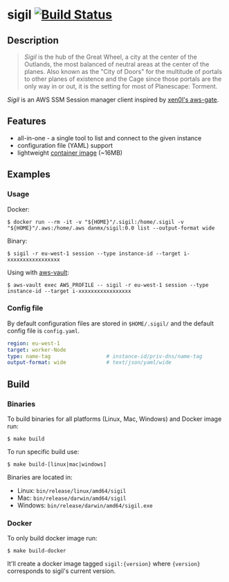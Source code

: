 # sigil [![Build Status](https://cloud.drone.io/api/badges/danmx/sigil/status.svg)](https://cloud.drone.io/danmx/sigil)

## Description

> *Sigil* is the hub of the Great Wheel, a city at the center of the Outlands, the most balanced of neutral areas at the center of the planes. Also known as the "City of Doors" for the multitude of portals to other planes of existence and the Cage since those portals are the only way in or out, it is the setting for most of Planescape: Torment.

*Sigil* is an AWS SSM Session manager client inspired by [xen0l's aws-gate](https://github.com/xen0l/aws-gate).

## Features

- all-in-one - a single tool to list and connect to the given instance
- configuration file (YAML) support
- lightweight [container image](https://hub.docker.com/r/danmx/sigil) (~16MB)

## Examples

### Usage

Docker:

```console
$ docker run --rm -it -v "${HOME}"/.sigil:/home/.sigil -v "${HOME}"/.aws:/home/.aws danmx/sigil:0.0 list --output-format wide
```

Binary:

```console
$ sigil -r eu-west-1 session --type instance-id --target i-xxxxxxxxxxxxxxxxx
```

Using with [aws-vault](https://github.com/99designs/aws-vault):

```console
$ aws-vault exec AWS_PROFILE -- sigil -r eu-west-1 session --type instance-id --target i-xxxxxxxxxxxxxxxxx
```

### Config file

By default configuration files are stored in `$HOME/.sigil/` and the default config file is `config.yaml`.

```yaml
region: eu-west-1
target: worker-Node
type: name-tag                  # instance-id/priv-dns/name-tag
output-format: wide             # text/json/yaml/wide
```

## Build

### Binaries

To build binaries for all platforms (Linux, Mac, Windows) and Docker image run:

```console
$ make build
```

To run specific build use:

```console
$ make build-[linux|mac|windows]
```

Binaries are located in:

- Linux: `bin/release/linux/amd64/sigil`
- Mac: `bin/release/darwin/amd64/sigil`
- Windows: `bin/release/darwin/amd64/sigil.exe`

### Docker

To only build docker image run:

```console
$ make build-docker
```

It'll create a docker image tagged `sigil:{version}` where `{version}` corresponds to sigil's current version.
